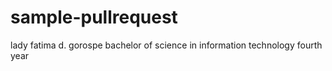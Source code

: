 # sample-pullrequest

lady fatima d. gorospe
bachelor of science in information technology
fourth year
